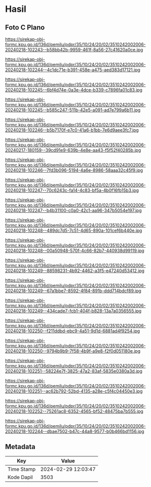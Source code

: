 # Hasil

## Foto C Plano

https://sirekap-obj-formc.kpu.go.id/136d/pemilu/pdpr/35/10/24/20/02/3510242002006-20240218-102243--b58bb42b-9959-461f-8a56-27c41620a0ce.jpg

https://sirekap-obj-formc.kpu.go.id/136d/pemilu/pdpr/35/10/24/20/02/3510242002006-20240218-102244--4c1dc71e-b391-458e-a475-aed383d17121.jpg

https://sirekap-obj-formc.kpu.go.id/136d/pemilu/pdpr/35/10/24/20/02/3510242002006-20240218-102245--6bf4d74e-0a3e-4dce-b339-c7896fa01c83.jpg

https://sirekap-obj-formc.kpu.go.id/136d/pemilu/pdpr/35/10/24/20/02/3510242002006-20240218-102245--b585c247-511b-42e5-a091-ad7e799a6b11.jpg

https://sirekap-obj-formc.kpu.go.id/136d/pemilu/pdpr/35/10/24/20/02/3510242002006-20240218-102246--b5b7170f-e7c0-41a6-b1bb-7e6d9aee3fc7.jpg

https://sirekap-obj-formc.kpu.go.id/136d/pemilu/pdpr/35/10/24/20/02/3510242002006-20240217-180159--39cd91e9-639b-4e8e-aa43-f5f52f40285b.jpg

https://sirekap-obj-formc.kpu.go.id/136d/pemilu/pdpr/35/10/24/20/02/3510242002006-20240218-102246--7fd3b096-5194-4a6e-8986-58aaa32c45f9.jpg

https://sirekap-obj-formc.kpu.go.id/136d/pemilu/pdpr/35/10/24/20/02/3510242002006-20240218-102247--70c6243c-fa14-4c83-bf5a-4b0f16fb15b3.jpg

https://sirekap-obj-formc.kpu.go.id/136d/pemilu/pdpr/35/10/24/20/02/3510242002006-20240218-102247--b4b31100-c0a0-42c1-aa96-347b5054e197.jpg

https://sirekap-obj-formc.kpu.go.id/136d/pemilu/pdpr/35/10/24/20/02/3510242002006-20240218-102248--489dc7d5-7c51-4d65-890a-101cef6b440e.jpg

https://sirekap-obj-formc.kpu.go.id/136d/pemilu/pdpr/35/10/24/20/02/3510242002006-20240218-102248--00a50948-570f-4c66-82b7-440938d99119.jpg

https://sirekap-obj-formc.kpu.go.id/136d/pemilu/pdpr/35/10/24/20/02/3510242002006-20240218-102249--88598231-4b92-4462-a3f5-e47240d53412.jpg

https://sirekap-obj-formc.kpu.go.id/136d/pemilu/pdpr/35/10/24/20/02/3510242002006-20240218-102249--67a1bbe7-8592-4f84-891b-ddd714bdcf89.jpg

https://sirekap-obj-formc.kpu.go.id/136d/pemilu/pdpr/35/10/24/20/02/3510242002006-20240218-102249--434cade7-fcb1-404f-b828-13a7a0356555.jpg

https://sirekap-obj-formc.kpu.go.id/136d/pemilu/pdpr/35/10/24/20/02/3510242002006-20240218-102250--f211ddbd-ebc9-4a51-9d1d-6881ad4f9254.jpg

https://sirekap-obj-formc.kpu.go.id/136d/pemilu/pdpr/35/10/24/20/02/3510242002006-20240218-102250--9794b9b9-7f58-4b9f-a9e8-f2f0d051180e.jpg

https://sirekap-obj-formc.kpu.go.id/136d/pemilu/pdpr/35/10/24/20/02/3510242002006-20240218-102251--58224e7f-3825-47a2-83af-5835e0380a3d.jpg

https://sirekap-obj-formc.kpu.go.id/136d/pemilu/pdpr/35/10/24/20/02/3510242002006-20240218-102251--ac62b792-52bd-4135-a28e-c5f4c04450e3.jpg

https://sirekap-obj-formc.kpu.go.id/136d/pemilu/pdpr/35/10/24/20/02/3510242002006-20240218-102252--75261ac8-6352-4565-bf52-48475ba7b555.jpg

https://sirekap-obj-formc.kpu.go.id/136d/pemilu/pdpr/35/10/24/20/02/3510242002006-20240218-102244--dbae7502-b47c-44a8-9577-b0b466bd1156.jpg


## Metadata

| Key        | Value               |
| ---------- | ------------------- |
| Time Stamp | 2024-02-29 12:03:47 |
| Kode Dapil | 3503                |



